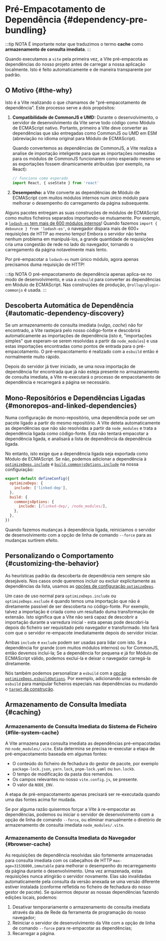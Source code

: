 # Pré-Empacotamento de Dependência {#dependency-pre-bundling}

:::tip NOTA
É importante notar que traduzimos o termo **cache** como **armazenamento de consulta imediata**.
:::

Quando executamos a `vite` pela primeira vez, a Vite pré-empacota as dependências do nosso projeto antes de carregar a nossa aplicação localmente. Isto é feito automaticamente e de maneira transparente por padrão.

## O Motivo {#the-why}

Isto é a Vite realizando o que chamamos de "pré-empacotamento de dependência". Este processo serve a dois propósitos:

1. **Compatibilidade de CommonJS e UMD:** Durante o desenvolvimento, o servidor de desenvolvimento da Vite serve todo código como Módulo de ECMAScript nativo. Portanto, primeiro a Vite deve converter as dependências que são entregadas como CommonJS ou UMD em ESM (abreviação no idioma original para Módulo de ECMAScript).

   Quando convertemos as dependências de CommonJS, a Vite realiza a analise de importação inteligente para que as importações nomeadas para os módulos de CommonJS funcionarem como esperado mesmo se as exportações fossem dinamicamente atribuídas (por exemplo, na React):

   ```js
   // funciona como esperado
   import React, { useState } from 'react'
   ```

2. **Desempenho:** a Vite converte as dependências de Módulo de ECMAScript com muitos módulos internos num único módulo para melhorar o desempenho do carregamento da página subsequente.

  Alguns pacotes entregam as suas construções de módulos de ECMAScript como muitos ficheiros separados importando-se mutuamente. Por exemplo, a [`lodash-es` tem mais de 600 módulos internos](https://unpkg.com/browse/lodash-es/)! Quando fazemos `import { debounce } from 'lodash-es'`, o navegador dispara mais de 600+ requisições de HTTP ao mesmo tempo! Embora o servidor não tenha nenhum problema em manipulá-los, a grande quantidade de requisições cria uma congestão de rede no lado do navegador, tornando o carregamento da página notavelmente mais lento.

  Por pré-empacotar a `lodash-es` num único módulo, agora apenas precisamos duma requisição de HTTP!

:::tip NOTA
O pré-empacotamento de dependência apenas aplica-se no modo de desenvolvimento, e usa a `esbuild` para converter as dependências em Módulo de ECMAScript. Nas construções de produção, `@rollup/plugin-commonjs` é usada.
:::

## Descoberta Automática de Dependência {#automatic-dependency-discovery}

Se um armazenamento de consulta imediata (vulgo, *cache*) não for encontrado, a Vite rastejará pelo nosso código-fonte e descobrirá automaticamente as importações de dependência (isto é, "importações simples" que esperam-se serem resolvidas a partir da `node_modules`) e usa estas importações encontradas como pontos de entrada para o pré-empacotamento. O pré-empacotamento é realizado com a `esbuild` então é normalmente muito rápido.

Depois do servidor já tiver iniciado, se uma nova importação de dependência for encontrada que já não esteja presente no armazenamento de consulta imediata, a Vite re-executará o processo de empacotamento de dependência e recarregará a página se necessário.

## Mono-Repositórios e Dependências Ligadas {#monorepos-and-linked-dependencies}

Numa configuração de mono-repositório, uma dependência pode ser um pacote ligado a partir do mesmo repositório. A Vite deteta automaticamente as dependências que não são resolvidas a partir da `node_modules` e trata a dependência ligada como código-fonte. Esta não tentará empacotar a dependência ligada, e analisará a lista de dependência da dependência ligada.

No entanto, isto exige que a dependência ligada seja exportada como Módulo de ECMAScript. Se não, podemos adicionar a dependência à [`optimizeDeps.include`](/config/dep-optimization-options#optimizedeps-include) e [`build.commonjsOptions.include`](/config/build-options#build-commonjsoptions) na nossa configuração:

```js
export default defineConfig({
  optimizeDeps: {
    include: ['linked-dep'],
  },
  build: {
    commonjsOptions: {
      include: [/linked-dep/, /node_modules/],
    },
  },
})
```

Quando fazemos mudanças à dependência ligada, reiniciamos o servidor de desenvolvimento com a opção de linha de comando `--force` para as mudanças surtirem efeito.

## Personalizando o Comportamento {#customizing-the-behavior}

As heurísticas padrão da descoberta de dependência nem sempre são desejáveis. Nos casos onde queremos incluir ou excluir explicitamente as dependências da lista, usamos as [opções de configuração `optimizeDeps`](/config/dep-optimization-options).

Um caso de uso normal para `optimizeDeps.include` ou `optimizeDeps.exclude` é quando temos uma importação que não é diretamente passível de ser descoberta no código-fonte. Por exemplo, talvez a importação é criada como um resultado duma transformação de extensão. Isto significa que a Vite não será capaz de descobrir a importação durante a varredura inicial - esta apenas pode descobri-la depois do ficheiro ser requisitado pelo navegador e transformado. Isto fará com que o servidor re-empacote imediatamente depois do servidor iniciar.

Ambas `include` e `exclude` podem ser usadas para lidar com isto. Se a dependência for grande (com muitos módulos internos) ou for CommonJS, então devemos incluí-la; Se a dependência for pequena e já for Módulo de ECMAScript válido, podemos excluí-la e deixar o navegador carregá-la diretamente.

Nós também podemos personalizar a `esbuild` com a [opção `optimizeDeps.esbuildOptions`](/config/dep-optimization-options#optimizedeps-esbuildoptions). Por exemplo, adicionando uma extensão de `esbuild` para manipular ficheiros especiais nas dependências ou mudando o [`target` da construção](https://esbuild.github.io/api/#target).

## Armazenamento de Consulta Imediata {#caching}

### Armazenamento de Consulta Imediata do Sistema de Ficheiro {#file-system-cache}

A Vite armazena para consulta imediata as dependências pré-empacotadas no `node_modules/.vite`. Esta determina se precisa re-executar a etapa de pré-empacotamento baseada em algumas fontes:

- O conteúdo do ficheiro de fechadura do gestor de pacote, por exemplo `package-lock.json`, `yarn.lock`, `pnpm-lock.yaml` ou `bun.lockb`.
- O tempo de modificação da pasta dos remendos.
- Os campos relevantes no nosso `vite.config.js`, se presente.
- O valor da `NODE_ENV`.

A etapa de pré-empacotamento apenas precisará ser re-executada quando uma das fontes acima for mudada.

Se por alguma razão quisermos forçar a Vite à re-empacotar as dependências, podemos ou iniciar o servidor de desenvolvimento com a opção de linha de comando `--force`, ou eliminar manualmente o diretório de armazenamento de consulta imediata `node_modules/.vite`.

### Armazenamento de Consulta Imediata do Navegador {#browser-cache}

As requisições de dependência resolvidas são fortemente armazenadas para consulta imediata com os cabeçalhos de HTTP `max-age=31536000,immutable` para melhorar o desempenho do recarregamento da página durante o desenvolvimento. Uma vez armazenada, estas requisições nunca atingirão o servidor novamente. Elas são invalidadas automaticamente pela consulta da versão anexada se uma versão diferente estiver instalada (conforme refletida no ficheiro de fechadura do nosso gestor de pacote). Se quisermos depurar as nossas dependências fazendo edições locais, podemos:

1. Desativar temporariamente o armazenamento de consulta imediata através da aba de Rede da ferramenta de programação do nosso navegador;
2. Reiniciar o servidor de desenvolvimento da Vite com a opção de linha de comando `--force` para re-empacotar as dependências;
3. Recarregar a página.
